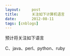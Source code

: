```yaml
---
layout:     post
title:      关注如下计算机语言
date:       2012-08-11
tags: [cnblogs]
---
```

预计将关注如下语言

C、java、perl、python、ruby
